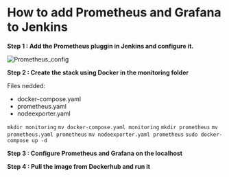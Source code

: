 # How to add Prometheus and Grafana to Jenkins

**Step 1 : Add the Prometheus pluggin in Jenkins and configure it.**

![Prometheus_config](https://github.com/gakengabinatsume/DevOps2023/assets/141765846/ad2b35e7-eb6c-4c3f-8e8e-04f76863c9c3)

**Step 2 : Create the stack using Docker in the monitoring folder**

Files nedded:
- docker-compose.yaml
- prometheus.yaml
- nodeexporter.yaml

`mkdir monitoring`
`mv docker-compose.yaml monitoring`
`mkdir prometheus`
`mv prometheus.yaml prometheus`
`mv nodeexporter.yaml prometheus`
`sudo docker-compose up -d`

**Step 3 : Configure Prometheus and Grafana on the localhost**



**Step 4 : Pull the image from Dockerhub and run it**

